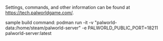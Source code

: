 Settings, commands, and other information can be found at https://tech.palworldgame.com/.

sample build command:
podman run -it -v "palworld-data:/home/steam/palworld-server" -e PALWORLD_PUBLIC_PORT=18211 palworld-server:latest